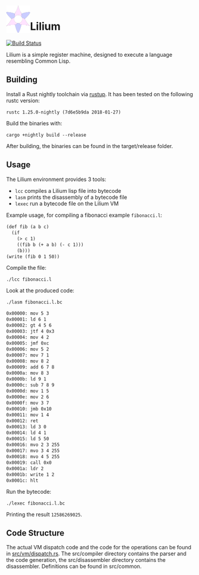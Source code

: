 <img align="left" width="64px" src="presentation/logo.png" />

# Lilium

[![Build Status](https://travis-ci.org/cluosh/lilium.svg?branch=master)](https://travis-ci.org/cluosh/lilium)

Lilium is a simple register machine, designed to execute a language resembling Common Lisp.

## Building

Install a Rust nightly toolchain via [rustup](https://rustup.rs/). It has been tested on the following rustc version:

```terminal
rustc 1.25.0-nightly (7d6e5b9da 2018-01-27)
```

Build the binaries with:

```terminal
cargo +nightly build --release
```

After building, the binaries can be found in the target/release folder.

## Usage

The Lilium environment provides 3 tools:

* `lcc` compiles a Lilium lisp file into bytecode
* `lasm` prints the disassembly of a bytecode file
* `lexec` run a bytecode file on the Lilium VM

Example usage, for compiling a fibonacci example `fibonacci.l`:

```
(def fib (a b c)
  (if
    (> c 1)
    ((fib b (+ a b) (- c 1)))
    (b)))
(write (fib 0 1 50))
```

Compile the file:

```terminal
./lcc fibonacci.l
```

Look at the produced code:

```terminal
./lasm fibonacci.l.bc
```

```
0x00000: mov 5 3
0x00001: ld 6 1
0x00002: gt 4 5 6
0x00003: jtf 4 0x3
0x00004: mov 4 2
0x00005: jmf 0xc
0x00006: mov 5 2
0x00007: mov 7 1
0x00008: mov 8 2
0x00009: add 6 7 8
0x0000a: mov 8 3
0x0000b: ld 9 1
0x0000c: sub 7 8 9
0x0000d: mov 1 5
0x0000e: mov 2 6
0x0000f: mov 3 7
0x00010: jmb 0x10
0x00011: mov 1 4
0x00012: ret
0x00013: ld 3 0
0x00014: ld 4 1
0x00015: ld 5 50
0x00016: mvo 2 3 255
0x00017: mvo 3 4 255
0x00018: mvo 4 5 255
0x00019: call 0x0
0x0001a: ldr 2
0x0001b: write 1 2
0x0001c: hlt
```

Run the bytecode:

```
./lexec fibonacci.l.bc
```

Printing the result `12586269025`.

## Code Structure

The actual VM dispatch code and the code for the operations can be found in [src/vm/dispatch.rs](src/vm/dispatch.rs). The src/compiler directory contains the parser and the code generation, the src/disassembler directory contains the disassembler. Definitions can be found in src/common.
